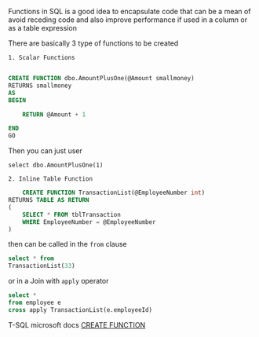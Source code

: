 Functions in SQL is a good idea to encapsulate code
that can be a mean of avoid receding code and also
improve performance if used in a column or
as a table expression

There are basically 3 type of functions to be
created

    1. Scalar Functions

```sql

CREATE FUNCTION dbo.AmountPlusOne(@Amount smallmoney)
RETURNS smallmoney
AS
BEGIN

    RETURN @Amount + 1

END
GO
```

Then you can just user

`select dbo.AmountPlusOne(1)`

    2. Inline Table Function

```sql
    CREATE FUNCTION TransactionList(@EmployeeNumber int)
RETURNS TABLE AS RETURN
(
    SELECT * FROM tblTransaction
    WHERE EmployeeNumber = @EmployeeNumber
)

```

then can be called in the `from`
clause

```sql
select * from
TransactionList(33)
```

or in a Join with `apply` operator

```sql
select *
from employee e
cross apply TransactionList(e.employeeId)
```

T-SQL microsoft docs [CREATE FUNCTION](https://docs.microsoft.com/en-us/sql/t-sql/statements/create-function-transact-sql?view=sql-server-ver15)
